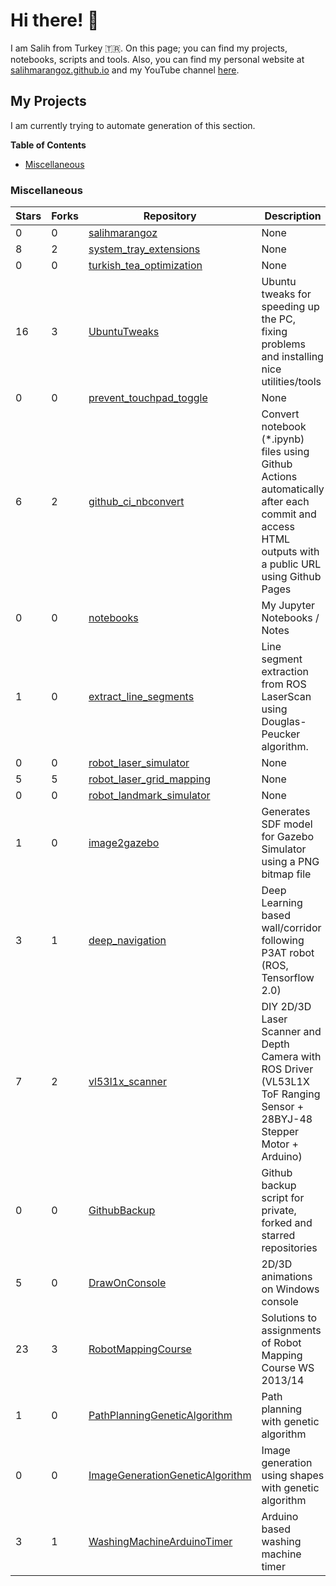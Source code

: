 # Hi there! :wave: 

I am Salih from Turkey :tr:. On this page; you can find my projects, notebooks, scripts and tools. Also, you can find my personal website at [salihmarangoz.github.io](https://salihmarangoz.github.io) and my YouTube channel [here](https://www.youtube.com/channel/UCu8rMm9uYrH-wwY1gI--fSQ).

## My Projects

I am currently trying to automate generation of this section. 

<!-- START doctoc generated TOC please keep comment here to allow auto update -->
<!-- DON'T EDIT THIS SECTION, INSTEAD RE-RUN doctoc TO UPDATE -->
**Table of Contents**

- [Miscellaneous](#miscellaneous)

<!-- END doctoc generated TOC please keep comment here to allow auto update -->



### Miscellaneous
| Stars | Forks | Repository | Description |
| ----- | ----- | ---------- | ----------- |
| 0 | 0 | [salihmarangoz](https://github.com/salihmarangoz/salihmarangoz) | None |
| 8 | 2 | [system_tray_extensions](https://github.com/salihmarangoz/system_tray_extensions) | None |
| 0 | 0 | [turkish_tea_optimization](https://github.com/salihmarangoz/turkish_tea_optimization) | None |
| 16 | 3 | [UbuntuTweaks](https://github.com/salihmarangoz/UbuntuTweaks) | Ubuntu tweaks for speeding up the PC, fixing problems and installing nice utilities/tools |
| 0 | 0 | [prevent_touchpad_toggle](https://github.com/salihmarangoz/prevent_touchpad_toggle) | None |
| 6 | 2 | [github_ci_nbconvert](https://github.com/salihmarangoz/github_ci_nbconvert) | Convert notebook (*.ipynb) files using Github Actions automatically after each commit and access HTML outputs with a public URL using Github Pages |
| 0 | 0 | [notebooks](https://github.com/salihmarangoz/notebooks) | My Jupyter Notebooks / Notes |
| 1 | 0 | [extract_line_segments](https://github.com/salihmarangoz/extract_line_segments) | Line segment extraction from ROS LaserScan using Douglas-Peucker algorithm. |
| 0 | 0 | [robot_laser_simulator](https://github.com/salihmarangoz/robot_laser_simulator) | None |
| 5 | 5 | [robot_laser_grid_mapping](https://github.com/salihmarangoz/robot_laser_grid_mapping) | None |
| 0 | 0 | [robot_landmark_simulator](https://github.com/salihmarangoz/robot_landmark_simulator) | None |
| 1 | 0 | [image2gazebo](https://github.com/salihmarangoz/image2gazebo) | Generates SDF model for Gazebo Simulator using a PNG bitmap file |
| 3 | 1 | [deep_navigation](https://github.com/salihmarangoz/deep_navigation) | Deep Learning based wall/corridor following P3AT robot (ROS, Tensorflow 2.0) |
| 7 | 2 | [vl53l1x_scanner](https://github.com/salihmarangoz/vl53l1x_scanner) | DIY 2D/3D Laser Scanner and Depth Camera with ROS Driver (VL53L1X ToF Ranging Sensor + 28BYJ-48 Stepper Motor + Arduino) |
| 0 | 0 | [GithubBackup](https://github.com/salihmarangoz/GithubBackup) | Github backup script for private, forked and starred repositories |
| 5 | 0 | [DrawOnConsole](https://github.com/salihmarangoz/DrawOnConsole) | 2D/3D animations on Windows console |
| 23 | 3 | [RobotMappingCourse](https://github.com/salihmarangoz/RobotMappingCourse) | Solutions to assignments of Robot Mapping Course WS 2013/14 |
| 1 | 0 | [PathPlanningGeneticAlgorithm](https://github.com/salihmarangoz/PathPlanningGeneticAlgorithm) | Path planning with genetic algorithm |
| 0 | 0 | [ImageGenerationGeneticAlgorithm](https://github.com/salihmarangoz/ImageGenerationGeneticAlgorithm) | Image generation using shapes with genetic algorithm |
| 3 | 1 | [WashingMachineArduinoTimer](https://github.com/salihmarangoz/WashingMachineArduinoTimer) | Arduino based washing machine timer |
